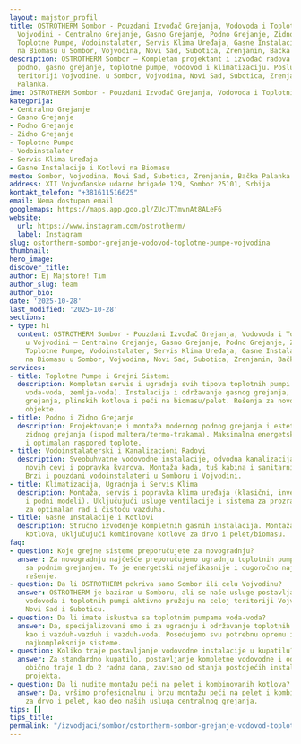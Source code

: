 ```yaml
---
layout: majstor_profil
title: OSTROTHERM Sombor - Pouzdani Izvođač Grejanja, Vodovoda i Toplotnih Pumpi u
  Vojvodini - Centralno Grejanje, Gasno Grejanje, Podno Grejanje, Zidno Grejanje,
  Toplotne Pumpe, Vodoinstalater, Servis Klima Uređaja, Gasne Instalacije i Kotlovi
  na Biomasu u Sombor, Vojvodina, Novi Sad, Subotica, Zrenjanin, Bačka Palanka
description: OSTROTHERM Sombor – Kompletan projektant i izvođač radova za centralno,
  podno, gasno grejanje, toplotne pumpe, vodovod i klimatizaciju. Poslujemo na celoj
  teritoriji Vojvodine. u Sombor, Vojvodina, Novi Sad, Subotica, Zrenjanin, Bačka
  Palanka.
ime: OSTROTHERM Sombor - Pouzdani Izvođač Grejanja, Vodovoda i Toplotnih Pumpi u Vojvodini
kategorija:
- Centralno Grejanje
- Gasno Grejanje
- Podno Grejanje
- Zidno Grejanje
- Toplotne Pumpe
- Vodoinstalater
- Servis Klima Uređaja
- Gasne Instalacije i Kotlovi na Biomasu
mesto: Sombor, Vojvodina, Novi Sad, Subotica, Zrenjanin, Bačka Palanka
address: XII Vojvođanske udarne brigade 129, Sombor 25101, Srbija
kontakt_telefon: "+381611516625"
email: Nema dostupan email
googlemaps: https://maps.app.goo.gl/ZUcJT7mvnAt8ALeF6
website:
  url: https://www.instagram.com/ostrotherm/
  label: Instagram
slug: ostortherm-sombor-grejanje-vodovod-toplotne-pumpe-vojvodina
thumbnail:
hero_image:
discover_title:
author: Ej Majstore! Tim
author_slug: team
author_bio:
date: '2025-10-28'
last_modified: '2025-10-28'
sections:
- type: h1
  content: OSTROTHERM Sombor - Pouzdani Izvođač Grejanja, Vodovoda i Toplotnih Pumpi
    u Vojvodini – Centralno Grejanje, Gasno Grejanje, Podno Grejanje, Zidno Grejanje,
    Toplotne Pumpe, Vodoinstalater, Servis Klima Uređaja, Gasne Instalacije i Kotlovi
    na Biomasu u Sombor, Vojvodina, Novi Sad, Subotica, Zrenjanin, Bačka Palanka
services:
- title: Toplotne Pumpe i Grejni Sistemi
  description: Kompletan servis i ugradnja svih tipova toplotnih pumpi (vazduh-voda,
    voda-voda, zemlja-voda). Instalacija i održavanje gasnog grejanja, centralnog
    grejanja, plinskih kotlova i peći na biomasu/pelet. Rešenja za novogradnju i postojeće
    objekte.
- title: Podno i Zidno Grejanje
  description: Projektovanje i montaža modernog podnog grejanja i estetski prihvatljivog
    zidnog grejanja (ispod maltera/termo-trakama). Maksimalna energetska efikasnost
    i optimalan raspored toplote.
- title: Vodoinstalaterski i Kanalizacioni Radovi
  description: Sveobuhvatne vodovodne instalacije, odvodna kanalizacija, postavljanje
    novih cevi i popravka kvarova. Montaža kada, tuš kabina i sanitarnih elemenata.
    Brzi i pouzdani vodoinstalateri u Somboru i Vojvodini.
- title: Klimatizacija, Ugradnja i Servis Klima
  description: Montaža, servis i popravka klima uređaja (klasični, inverter, multi-split
    i podni modeli). Uključujući usluge ventilacije i sistema za prozračivanje. Održavanje
    za optimalan rad i čistoću vazduha.
- title: Gasne Instalacije i Kotlovi
  description: Stručno izvođenje kompletnih gasnih instalacija. Montaža svih vrsta
    kotlova, uključujući kombinovane kotlove za drvo i pelet/biomasu.
faq:
- question: Koje grejne sisteme preporučujete za novogradnju?
  answer: Za novogradnju najčešće preporučujemo ugradnju toplotnih pumpi u kombinaciji
    sa podnim grejanjem. To je energetski najefikasnije i dugoročno najisplativije
    rešenje.
- question: Da li OSTROTHERM pokriva samo Sombor ili celu Vojvodinu?
  answer: OSTROTHERM je baziran u Somboru, ali se naše usluge postavljana grejanja,
    vodovoda i toplotnih pumpi aktivno pružaju na celoj teritoriji Vojvodine, uključujući
    Novi Sad i Suboticu.
- question: Da li imate iskustva sa toplotnim pumpama voda-voda?
  answer: Da, specijalizovani smo i za ugradnju i održavanje toplotnih pumpi voda-voda,
    kao i vazduh-vazduh i vazduh-voda. Posedujemo svu potrebnu opremu i znanje za
    najkompleksnije sisteme.
- question: Koliko traje postavljanje vodovodne instalacije u kupatilu?
  answer: Za standardno kupatilo, postavljanje kompletne vodovodne i odvodne kanalizacije
    obično traje 1 do 2 radna dana, zavisno od stanja postojećih instalacija i složenosti
    projekta.
- question: Da li nudite montažu peći na pelet i kombinovanih kotlova?
  answer: Da, vršimo profesionalnu i brzu montažu peći na pelet i kombinovanih kotlova
    za drvo i pelet, kao deo naših usluga centralnog grejanja.
tips: []
tips_title:
permalink: "/izvodjaci/sombor/ostortherm-sombor-grejanje-vodovod-toplotne-pumpe-vojvodina/"
---
```

